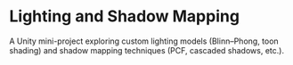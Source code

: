 
# Lighting and Shadow Mapping

A Unity mini-project exploring custom lighting models (Blinn–Phong, toon shading) and shadow mapping techniques (PCF, cascaded shadows, etc.).
